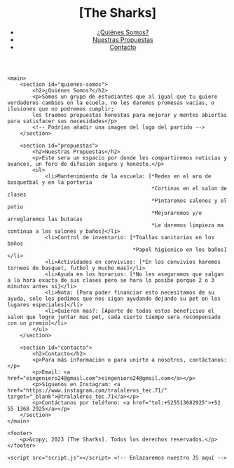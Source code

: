 <!DOCTYPE html>
<html lang="es">
<head>
    <meta charset="UTF-8">
    <meta name="viewport" content="width=device-width, initial-scale=1.0">
    <title>Partido Político Escolar - [The Sharks]</title>
    <link rel="stylesheet" href="style.css"> <!-- Enlazaremos nuestro CSS aquí -->
</head>
<body>
    <header>
        <h1>[The Sharks]</h1>
        <nav>
            <ul>
                <li><a href="#quienes-somos">¿Quiénes Somos?</a></li>
                <li><a href="#propuestas">Nuestras Propuestas</a></li>
                <li><a href="#contacto">Contacto</a></li>
            </ul>
        </nav>
    </header>

    <main>
        <section id="quienes-somos">
            <h2>¿Quiénes Somos?</h2>
            <p>Somos un grupo de estudiantes que al igual que tu quiere verdaderos cambios en la ecuela, no les daremos promesas vacias, o ilusiones que no podremos cumplir;
            les traemos propuestas honestas para mejorar y mentes abiertas para satisfacer sus necesidades</p>
            <!-- Podrías añadir una imagen del logo del partido -->
        </section>

        <section id="propuestas">
            <h2>Nuestras Propuestas</h2>
            <p>Este sera un espacio por donde les compartiremos noticias y avances, un foro de difusion seguro y honesto.</p>
            <ul>
                <li>Mantenimiento de la escuela: [*Redes en el aro de basquetbal y en la porteria
                                                  *Cortinas en el salon de clases
                                                  *Pintaremos salones y el patio
                                                  *Mejoraremos y/o arreglaremos las butacas
                                                  *Le daremos limpieza ma continua a los salones y baños]</li>
                <li>Control de inventario: [*Toallas sanitarias en los baños
                                            *Papel higienico en los baños]</li>
                <li>Actividades en convivios: [*En los convivios haremos torneos de basquet, futbol y mucho mas]</li>
                <li>Ayuda en los horarios: [*No les aseguramos que salgan a la hora exacta de sus clases pero se hara lo posibe porque 2 o 3 minutos antes si]</li>
                <li>Nota: [Para poder financiar esto necesitamos de su ayuda, solo les pedimos que nos sigan ayudando dejando su pet en los lugares especiales]</li>
                <li>Quieren mas?: [Aparte de todos estos beneficios el salon que logre juntar mas pet, cada cierto tiempo sera recompensado con un premio]</li>  
            </ul>
        </section>

        <section id="contacto">
            <h2>Contacto</h2>
            <p>Para más información o para unirte a nosotros, contáctanos:</p>
            <p>Email: <a href="eingeniero24@gmail.com">eingeniero24@gmail.com</a></p>
            <p>Síguenos en Instagram: <a href="https://www.instagram.com/tralaleros_tec.71/" target="_blank">@tralaleros_tec.71</a></p>
            <p>Contáctanos por teléfono: <a href="tel:+525513682925">+52 55 1368 2925</a></p>
        </section>
    </main>

    <footer>
        <p>&copy; 2023 [The Sharks]. Todos los derechos reservados.</p>
    </footer>

    <script src="script.js"></script> <!-- Enlazaremos nuestro JS aquí -->
</body>
</html>
